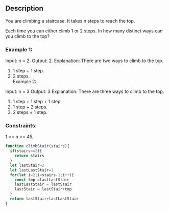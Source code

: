 ## Description
You are climbing a staircase. It takes n steps to reach the top.

Each time you can either climb 1 or 2 steps. In how many distinct ways can you climb to the top?

 

### Example 1:

Input: n = 2. 
Output: 2. 
Explanation: There are two ways to climb to the top.  
1. 1 step + 1 step. 
2. 2 steps.   
Example 2:

Input: n = 3
Output: 3
Explanation: There are three ways to climb to the top.  
1. 1 step + 1 step + 1 step. 
2. 1 step + 2 steps. 
3. 2 steps + 1 step. 
 

### Constraints:  

1 <= n <= 45. 

```js
function climbStair(stairs){
  if(stairs<=2){
    return stairs
  }
  let lastStair=2
  let lastLastStair=1
  for(let i=2;i<stairs-1;i++){
    const tmp =lastLastStair
    lastLastStair = lastStair
    lastStair = lastStair+tmp
  }
  return lastStair+lastLastStair
}
```
